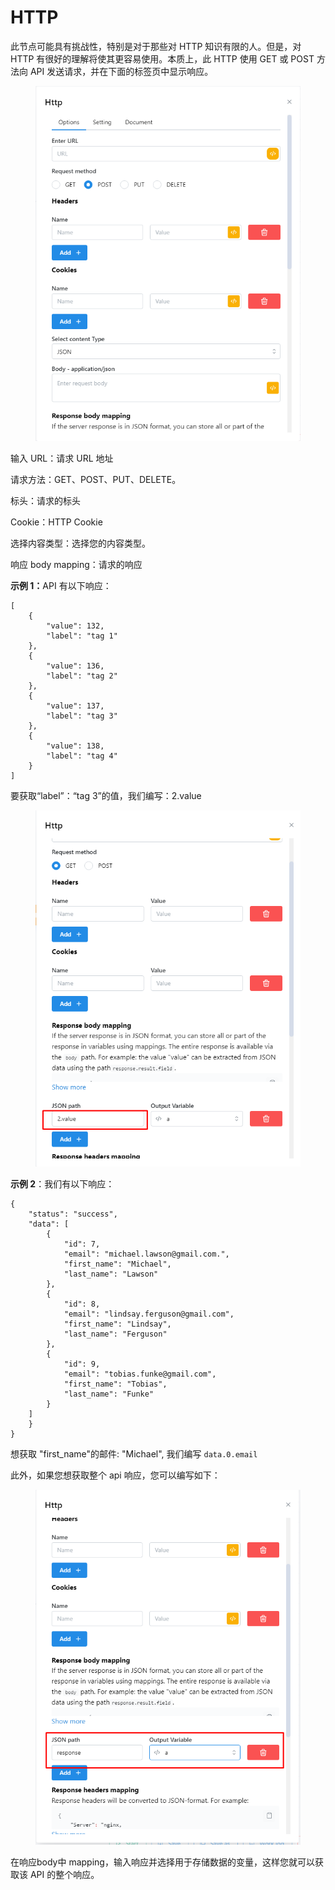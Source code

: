 # HTTP

此节点可能具有挑战性，特别是对于那些对 HTTP 知识有限的人。但是，对 HTTP 有很好的理解将使其更容易使用。本质上，此 HTTP 使用 GET 或 POST 方法向 API 发送请求，并在下面的标签页中显示响应。

<figure><img src="../../.gitbook/assets/image (12).png" alt=""><figcaption></figcaption></figure>

输入 URL：请求 URL 地址

请求方法：GET、POST、PUT、DELETE。

标头：请求的标头

Cookie：HTTP Cookie

选择内容类型：选择您的内容类型。

响应 body mapping：请求的响应

**示例 1：**&#x41;PI 有以下响应：

```
[
    {
        "value": 132,
        "label": "tag 1"
    },
    {
        "value": 136,
        "label": "tag 2"
    },
    {
        "value": 137,
        "label": "tag 3"
    },
    {
        "value": 138,
        "label": "tag 4"
    }
]
```

要获取“label”：“tag 3”的值，我们编写：2.value

<figure><img src="../../.gitbook/assets/image (13).png" alt=""><figcaption></figcaption></figure>

**示例 2**：我们有以下响应：



```
{
    "status": "success",
    "data": [
        {
            "id": 7,
            "email": "michael.lawson@gmail.com.",
            "first_name": "Michael",
            "last_name": "Lawson"
        },
        {
            "id": 8,
            "email": "lindsay.ferguson@gmail.com",
            "first_name": "Lindsay",
            "last_name": "Ferguson"
        },
        {
            "id": 9,
            "email": "tobias.funke@gmail.com",
            "first_name": "Tobias",
            "last_name": "Funke"
        }
    ]
    }
}
```

想获取 "first\_name"的邮件: "Michael", 我们编写 `data.0.email`

此外，如果您想获取整个 api 响应，您可以编写如下：

<figure><img src="../../.gitbook/assets/image (14).png" alt=""><figcaption></figcaption></figure>

在响应body中 mapping，输入响应并选择用于存储数据的变量，这样您就可以获取该 API 的整个响应。
